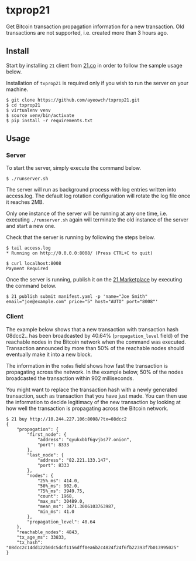 # txprop21

Get Bitcoin transaction propagation information for a new transaction. Old transactions are not supported, i.e. created more than 3 hours ago.

## Install

Start by installing `21` client from [21.co](https://21.co) in order to follow the sample usage below.

Installation of `txprop21` is required only if you wish to run the server on your machine.

```
$ git clone https://github.com/ayeowch/txprop21.git
$ cd txprop21
$ virtualenv venv
$ source venv/bin/activate
$ pip install -r requirements.txt
```

## Usage

### Server

To start the server, simply execute the command below.

```
$ ./runserver.sh
```

The server will run as background process with log entries written into access.log. The default log rotation configuration will rotate the log file once it reaches 2MB.

Only one instance of the server will be running at any one time, i.e. executing `./runserver.sh` again will terminate the old instance of the server and start a new one.

Check that the server is running by following the steps below.

```
$ tail access.log
* Running on http://0.0.0.0:8008/ (Press CTRL+C to quit)

$ curl localhost:8008
Payment Required
```

Once the server is running, publish it on the [21 Marketplace](https://21.co/mkt/) by executing the command below.

```
$ 21 publish submit manifest.yaml -p 'name="Joe Smith" email="joe@example.com" price="5" host="AUTO" port="8008"'
```

### Client

The example below shows that a new transaction with transaction hash 08dcc2.. has been broadcasted by 40.64% (`propagation_level` field) of the reachable nodes in the Bitcoin network when the command was executed. Transaction announced by more than 50% of the reachable nodes should eventually make it into a new block.

The information in the `nodes` field shows how fast the transaction is propagating across the network. In the example below, 50% of the nodes broadcasted the transaction within 902 milliseconds.

You might want to replace the transaction hash with a newly generated transaction, such as transaction that you have just made. You can then use the information to decide legitimacy of the new transaction by looking at how well the transaction is propagating across the Bitcoin network.

```
$ 21 buy http://10.244.227.106:8008/?tx=08dcc2
{
    "propagation": {
        "first_node": {
            "address": "qyukxbbf6gvjbs77.onion",
            "port": 8333
        },
        "last_node": {
            "address": "82.221.133.147",
            "port": 8333
        },
        "nodes": {
            "25%_ms": 414.0,
            "50%_ms": 902.0,
            "75%_ms": 3949.75,
            "count": 1968,
            "max_ms": 30489.0,
            "mean_ms": 3471.3006103763987,
            "min_ms": 41.0
        },
        "propagation_level": 40.64
    },
    "reachable_nodes": 4843,
    "tx_age_ms": 33833,
    "tx_hash": "08dcc2c14dd122b0dc5dcf1156dff0ea6b2c4824f24f6fb22393f7b013995025"
}
```
